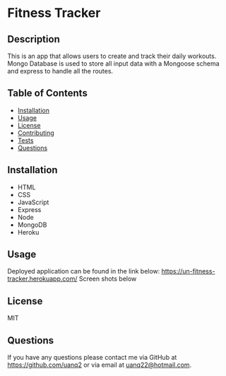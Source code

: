 # Fitness Tracker

## Description

This is an app that allows users to create and track their daily workouts. Mongo Database is used to store all input data with a Mongoose schema and express to handle all the routes.

## Table of Contents

- [Installation](#Installation)
- [Usage](#Usage)
- [License](#License)
- [Contributing](#Contributing)
- [Tests](#Tests)
- [Questions](#Questions)

## Installation

- HTML
- CSS
- JavaScript
- Express
- Node
- MongoDB
- Heroku

## Usage

Deployed application can be found in the link below:
https://un-fitness-tracker.herokuapp.com/
Screen shots below

## License

MIT

## Questions

If you have any questions please contact me via GitHub at https://github.com/uanq2 or via email at uanq22@hotmail.com.
